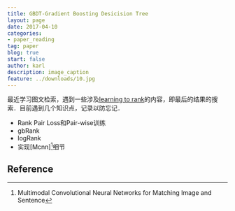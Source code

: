 ```yaml
---
title: GBDT-Gradient Boosting Desicision Tree
layout: page
date: 2017-04-10
categories: 
- paper_reading
tag: paper
blog: true
start: false
author: karl
description: image_caption
feature: ../downloads/10.jpg
--- 
```


最近学习图文检索，遇到一些涉及[learning to rank](https://en.wikipedia.org/wiki/Learning_to_rank)的内容，即最后的结果的搜索．目前遇到几个知识点，记录以防忘记．  
* Rank Pair Loss和Pair-wise训练　　
* gbRank  
* logRank  
* 实现[Mcnn][^1]细节  


## Reference  
[^1]: Multimodal Convolutional Neural Networks for Matching Image and Sentence